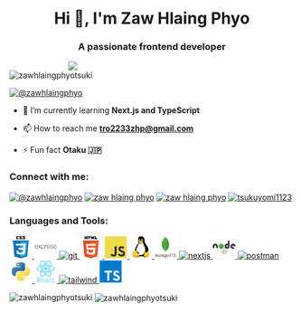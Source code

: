 <h1 align="center">Hi 👋, I'm Zaw Hlaing Phyo</h1>
<h3 align="center">A passionate frontend developer</h3>
<img align="right" alt"Akane Kurokawa" width="400" src="https://media1.tenor.com/m/DQTx0EdSdX8AAAAC/akane-kurokawa-kurokawa-akane.gif"

<p align="left"> <img src="https://komarev.com/ghpvc/?username=zawhlaingphyotsuki&label=Profile%20views&color=0e75b6&style=flat" alt="zawhlaingphyotsuki" /> </p>

<p align="left"> <a href="https://twitter.com/@zawhlaingphyo" target="blank"><img src="https://img.shields.io/twitter/follow/@zawhlaingphyo?logo=twitter&style=for-the-badge" alt="@zawhlaingphyo" /></a> </p>

- 🌱 I’m currently learning **Next.js and TypeScript**

- 📫 How to reach me **tro2233zhp@gmail.com**

- ⚡ Fun fact **Otaku 🇯🇵**

<h3 align="left">Connect with me:</h3>
<p align="left">
<a href="https://twitter.com/@zawhlaingphyo" target="blank"><img align="center" src="https://raw.githubusercontent.com/rahuldkjain/github-profile-readme-generator/master/src/images/icons/Social/twitter.svg" alt="@zawhlaingphyo" height="30" width="40" /></a>
<a href="https://linkedin.com/in/zaw hlaing phyo" target="blank"><img align="center" src="https://raw.githubusercontent.com/rahuldkjain/github-profile-readme-generator/master/src/images/icons/Social/linked-in-alt.svg" alt="zaw hlaing phyo" height="30" width="40" /></a>
<a href="https://fb.com/zaw hlaing phyo" target="blank"><img align="center" src="https://raw.githubusercontent.com/rahuldkjain/github-profile-readme-generator/master/src/images/icons/Social/facebook.svg" alt="zaw hlaing phyo" height="30" width="40" /></a>
<a href="https://instagram.com/tsukuyomi1123" target="blank"><img align="center" src="https://raw.githubusercontent.com/rahuldkjain/github-profile-readme-generator/master/src/images/icons/Social/instagram.svg" alt="tsukuyomi1123" height="30" width="40" /></a>
</p>

<h3 align="left">Languages and Tools:</h3>
<p align="left"> <a href="https://www.w3schools.com/css/" target="_blank" rel="noreferrer"> <img src="https://raw.githubusercontent.com/devicons/devicon/master/icons/css3/css3-original-wordmark.svg" alt="css3" width="40" height="40"/> </a> <a href="https://expressjs.com" target="_blank" rel="noreferrer"> <img src="https://raw.githubusercontent.com/devicons/devicon/master/icons/express/express-original-wordmark.svg" alt="express" width="40" height="40"/> </a> <a href="https://git-scm.com/" target="_blank" rel="noreferrer"> <img src="https://www.vectorlogo.zone/logos/git-scm/git-scm-icon.svg" alt="git" width="40" height="40"/> </a> <a href="https://www.w3.org/html/" target="_blank" rel="noreferrer"> <img src="https://raw.githubusercontent.com/devicons/devicon/master/icons/html5/html5-original-wordmark.svg" alt="html5" width="40" height="40"/> </a> <a href="https://developer.mozilla.org/en-US/docs/Web/JavaScript" target="_blank" rel="noreferrer"> <img src="https://raw.githubusercontent.com/devicons/devicon/master/icons/javascript/javascript-original.svg" alt="javascript" width="40" height="40"/> </a> <a href="https://www.linux.org/" target="_blank" rel="noreferrer"> <img src="https://raw.githubusercontent.com/devicons/devicon/master/icons/linux/linux-original.svg" alt="linux" width="40" height="40"/> </a> <a href="https://www.mongodb.com/" target="_blank" rel="noreferrer"> <img src="https://raw.githubusercontent.com/devicons/devicon/master/icons/mongodb/mongodb-original-wordmark.svg" alt="mongodb" width="40" height="40"/> </a> <a href="https://nextjs.org/" target="_blank" rel="noreferrer"> <img src="https://cdn.worldvectorlogo.com/logos/nextjs-2.svg" alt="nextjs" width="40" height="40"/> </a> <a href="https://nodejs.org" target="_blank" rel="noreferrer"> <img src="https://raw.githubusercontent.com/devicons/devicon/master/icons/nodejs/nodejs-original-wordmark.svg" alt="nodejs" width="40" height="40"/> </a> <a href="https://postman.com" target="_blank" rel="noreferrer"> <img src="https://www.vectorlogo.zone/logos/getpostman/getpostman-icon.svg" alt="postman" width="40" height="40"/> </a> <a href="https://www.python.org" target="_blank" rel="noreferrer"> <img src="https://raw.githubusercontent.com/devicons/devicon/master/icons/python/python-original.svg" alt="python" width="40" height="40"/> </a> <a href="https://reactjs.org/" target="_blank" rel="noreferrer"> <img src="https://raw.githubusercontent.com/devicons/devicon/master/icons/react/react-original-wordmark.svg" alt="react" width="40" height="40"/> </a> <a href="https://tailwindcss.com/" target="_blank" rel="noreferrer"> <img src="https://www.vectorlogo.zone/logos/tailwindcss/tailwindcss-icon.svg" alt="tailwind" width="40" height="40"/> </a> <a href="https://www.typescriptlang.org/" target="_blank" rel="noreferrer"> <img src="https://raw.githubusercontent.com/devicons/devicon/master/icons/typescript/typescript-original.svg" alt="typescript" width="40" height="40"/> </a> </p>

<p><img align="left" src="https://github-readme-stats.vercel.app/api/top-langs?username=zawhlaingphyotsuki&show_icons=true&locale=en&layout=compact" alt="zawhlaingphyotsuki" /></p>

<p>&nbsp;<img align="center" src="https://github-readme-stats.vercel.app/api?username=zawhlaingphyotsuki&show_icons=true&locale=en" alt="zawhlaingphyotsuki" /></p>
